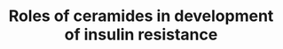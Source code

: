 ---
annotations:
- id: CL:0000188
  parent: native cell
  type: Cell Type Ontology
  value: cell of skeletal muscle
- id: PW:0000208
  parent: disease pathway
  type: Pathway Ontology
  value: type 2 diabetes mellitus pathway
- id: PW:0000143
  parent: regulatory pathway
  type: Pathway Ontology
  value: insulin signaling pathway
- id: DOID:9351
  parent: disease of metabolism
  type: Disease Ontology
  value: diabetes mellitus
- id: DOID:9970
  parent: disease of metabolism
  type: Disease Ontology
  value: obesity
- id: DOID:1936
  parent: cardiovascular system disease
  type: Disease Ontology
  value: atherosclerosis
authors:
- GiangNguyen126
- Eweitz
- LucHooglugt
- DeSl
- Egonw
citedin: ''
communities: []
description: 'Ceramides and insulin resistance are connectedd. Ceramides are accumulated
  in tissues due to an excess of saturated fatty acids. In obese subjects, the amount
  of ceramides found in skeletal muscles is nearly double that of healthy subjects.   Ceramides
  are produced mostly by the sphingolipid pathway. Besides the sphingolipid pathway,
  ceramides are also produced by the hydrolysis of sphingomyelin with the catalysis
  of nSMase2.   In the cell, ceramides play a role in insulin resistance. Ceramides
  inhibit the binding of PDX-1 and MAFA transcription factors to insulin promoter.
  Ceramides cause ER stress, which activates extracellular signal-regulated kinase
  MAPK8 and EIF2AK2. This leads to the upregulation of serine phosphorylation while
  downregulating tyrosine phosphorylation of IRS-1. That, in turn, leads to the inhibition
  of recruitment and activation of PI3K. This leads to a downregulation in AKT1, an
  enzyme that stimulates the translocation of GLUT4. Ceramides also impair mitochondria
  functions and inhibit fatty acid oxidation, eventually leading to ROS and inflammation.
  Ceramides activate protein PP2A, which promotes the dephosphorylation of AKT1. PKCζ
  is also activated by ceramides to inhibit the activity of AKT1.   Moreover, palmitoyl-CoA
  downregulates the phosphorylation of AMPK, which leads to the increase of ER stress
  in the cell and decreases in fatty acid oxidation.   On the other hand, oleic acid
  inhibits the downregulation of AMPK caused by palmitoyl-CoA. Oleic acid also increases
  the expression of CPT1B, stimulating the fatty acid oxidation to reduce the inflammation
  in the cell.  '
last-edited: 2024-07-22
ndex: null
organisms:
- Homo sapiens
redirect_from:
- /index.php/Pathway:WP5181
- /instance/WP5181
- /instance/WP5181_r134377
revision: r134377
schema-jsonld:
- '@context': https://schema.org/
  '@id': https://wikipathways.github.io/pathways/WP5181.html
  '@type': Dataset
  creator:
    '@type': Organization
    name: WikiPathways
  description: 'Ceramides and insulin resistance are connectedd. Ceramides are accumulated
    in tissues due to an excess of saturated fatty acids. In obese subjects, the amount
    of ceramides found in skeletal muscles is nearly double that of healthy subjects.   Ceramides
    are produced mostly by the sphingolipid pathway. Besides the sphingolipid pathway,
    ceramides are also produced by the hydrolysis of sphingomyelin with the catalysis
    of nSMase2.   In the cell, ceramides play a role in insulin resistance. Ceramides
    inhibit the binding of PDX-1 and MAFA transcription factors to insulin promoter.
    Ceramides cause ER stress, which activates extracellular signal-regulated kinase
    MAPK8 and EIF2AK2. This leads to the upregulation of serine phosphorylation while
    downregulating tyrosine phosphorylation of IRS-1. That, in turn, leads to the
    inhibition of recruitment and activation of PI3K. This leads to a downregulation
    in AKT1, an enzyme that stimulates the translocation of GLUT4. Ceramides also
    impair mitochondria functions and inhibit fatty acid oxidation, eventually leading
    to ROS and inflammation. Ceramides activate protein PP2A, which promotes the dephosphorylation
    of AKT1. PKCζ is also activated by ceramides to inhibit the activity of AKT1.   Moreover,
    palmitoyl-CoA downregulates the phosphorylation of AMPK, which leads to the increase
    of ER stress in the cell and decreases in fatty acid oxidation.   On the other
    hand, oleic acid inhibits the downregulation of AMPK caused by palmitoyl-CoA.
    Oleic acid also increases the expression of CPT1B, stimulating the fatty acid
    oxidation to reduce the inflammation in the cell.  '
  keywords:
  - ACSL1
  - AKT1
  - AMPK
  - CD36/FAT
  - CPT1B
  - EIF2AK2
  - ERN1
  - GLUT4
  - INSR
  - IRS-1
  - IRS-2
  - Insulin
  - MAFA
  - MAPK8
  - OA
  - Oleic acid
  - PDX1
  - PI3K
  - PKCzeta
  - PP2A
  - Palmitate
  - Palmitoyl-CoA
  - ROS
  - RPS6KB1
  - Sphingomyelin
  - TNF-alpha
  - TNFR
  - TRAF1
  - ceramide
  - glucose
  - nSMase2
  license: CC0
  name: Roles of ceramides in development of insulin resistance
seo: CreativeWork
title: Roles of ceramides in development of insulin resistance
wpid: WP5181
---